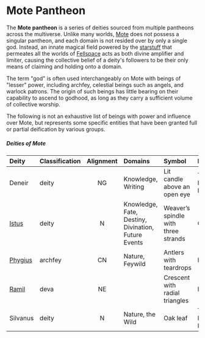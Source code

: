 # Mote Pantheon

The **Mote pantheon** is a series of deities sourced from multiple pantheons across the multiverse. Unlike many worlds, [Mote](../mote/mote.md) does not possess a singular pantheon, and each domain is not resided over by only a single god. Instead, an innate magical field powered by the [starstuff](../artifacts/starstuff.md) that permeates all the worlds of [Fellspace](../astronomy/fellspace.md) acts as both divine amplifier and limiter, causing the collective belief of a deity's followers to be their only means of claiming and holding onto a domain.

The term "god" is often used interchangeably on Mote with beings of "lesser" power, including archfey, celestial beings such as angels, and warlock patrons. The origin of such beings has little bearing on their capability to ascend to godhood, as long as they carry a sufficient volume of collective worship.

The following is not an exhaustive list of beings with power and influence over Mote, but represents some specific entities that have been granted full or partial deification by various groups.

##### Deities of Mote
|  Deity | Classification | Alignment | Domains | Symbol | Pantheon |
|:-------|:-|:---------:|:--------|:-------|:-|
| Deneir | deity | NG | Knowledge, Writing | Lit candle above an open eye | The Forgotten Realms |
| [Istus](istus.md) | deity | N | Knowledge, Fate, Destiny, Divination, Future Events | Weaver’s spindle with three strands | Greyhawk |
| [Phygius](phygius.md) | archfey | CN | Nature, Feywild | Antlers with teardrops | Mote |
| [Ramil](ramil.md) | deva | NE | | Crescent with radial triangles | Mote |
| Silvanus | deity | N | Nature, the Wild | Oak leaf | The Forgotten Realms |
